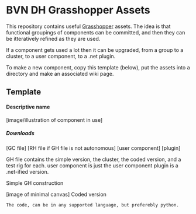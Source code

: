# BVN DH Grasshopper Assets #

This repository contains useful [Grasshopper](http://www.grasshopper3d.com/ "The Grasshopper website") assets. The idea is that functional groupings of components can be committed, and then they can be itteratively refined as they are used.

If a component gets used a lot then it can be upgraded, from a group to a cluster, to a user component, to a .net plugin.

To make a new component, copy this template (below), put the assets into a directory and make an associated wiki page. 

## Template ##

#### Descriptive name ####

[image/illustration of component in use]
##### Downloads ##### 

[GC file]
[RH file if GH file is not autonomous]
[user component]
[plugin]

GH file contains the simple version, the cluster, the coded version, and a test rig for each.
user component is just the user component
plugin is a .net-ified version.

Simple GH construction

[image of minimal canvas]
Coded version

```
The code, can be in any supported language, but preferebly python.
```